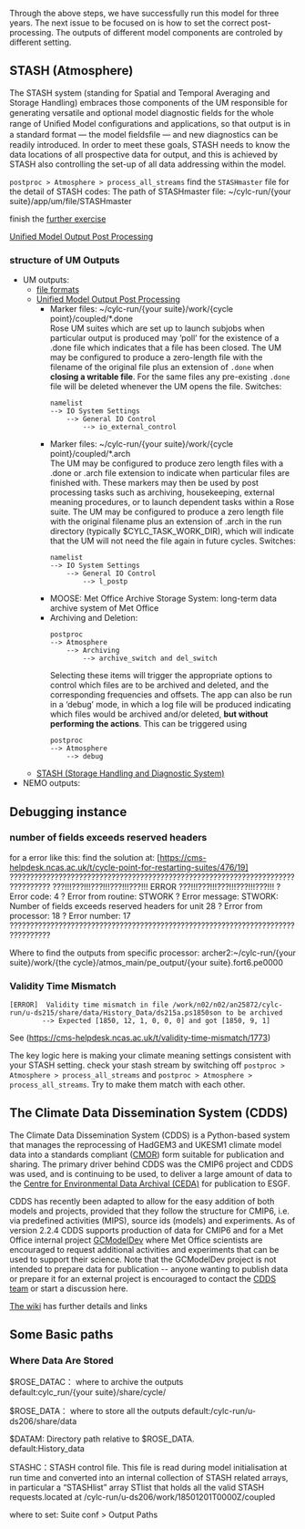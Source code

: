 Through the above steps, we have successfully run this model for three years. The next issue to be focused on is how to set the correct post-processing.
The outputs of different model components are controled by different setting.

## STASH (Atmosphere) ##
The STASH system (standing for Spatial and Temporal Averaging and Storage Handling) embraces those components of the UM responsible for generating versatile and optional model diagnostic ﬁelds for the whole range of Uniﬁed Model conﬁgurations and applications, so that output is in a standard format — the model ﬁeldsﬁle — and new diagnostics can be readily introduced. In order to meet these goals, STASH needs to know the data locations of all prospective data for output, and this is achieved by STASH also controlling the set-up of all data addressing within the model.



`postproc > Atmosphere > process_all_streams`
find the `STASHmaster` file for the detail of STASH codes:
The path of STASHmaster file: ~/cylc-run/{your suite}/app/um/file/STASHmaster

finish the [further exercise](https://ncas-cms.github.io/um-training/further-exercises-1.html)

[Unified Model Output Post Processing](https://code.metoffice.gov.uk/doc/um/vn13.9/papers/umdp_Y01.pdf)

### structure of UM Outputs

- UM outputs:
  - [file formats](https://code.metoffice.gov.uk/doc/um/vn13.9/papers/umdp_F03.pdf)
  - [Unified Model Output Post Processing](https://code.metoffice.gov.uk/doc/um/vn13.9/papers/umdp_Y01.pdf)
    - Marker files: ~/cylc-run/{your suite}/work/{cycle point}/coupled/*.done    
      Rose UM suites which are set up to launch subjobs when particular output is produced may ’poll’ for the existence of a .done file which indicates that a file has been closed.
      The UM may be configured to produce a zero-length file with the filename of the original file plus an extension of `.done` when **closing a writable file**. For the same files any pre-existing `.done` file will be deleted whenever the UM opens the file.
      Switches:
      ```
      namelist
      --> IO System Settings
          --> General IO Control
              --> io_external_control
      ```
    - Marker files: ~/cylc-run/{your suite}/work/{cycle point}/coupled/*.arch    
      The UM may be configured to produce zero length files with a .done or .arch file extension to indicate when particular files are finished with. These markers may then be used by post processing tasks such as archiving, housekeeping, external meaning procedures, or to launch dependent tasks within a Rose suite.
      The UM may be configured to produce a zero length file with the original filename plus an extension of .arch in the run directory (typically $CYLC_TASK_WORK_DIR), which will indicate that the UM will not need the file again in future cycles.
      Switches:
      ```
      namelist
      --> IO System Settings
          --> General IO Control
              --> l_postp
      ```
    - MOOSE: Met Office Archive Storage System: long-term data archive system of Met Office
    - Archiving and Deletion:
      ```
      postproc
      --> Atmosphere
          --> Archiving
              --> archive_switch and del_switch
      ```
      Selecting these items will trigger the appropriate options to control which files are to be archived and deleted, and the corresponding frequencies and offsets. The app can also be run in a ‘debug’ mode, in which a log file will be produced indicating which files would be archived and/or deleted, **but without performing the actions**. This can be triggered using
      ```
      postproc
      --> Atmosphere
          --> debug
      ```
  - [STASH (Storage Handling and Diagnostic System)](https://code.metoffice.gov.uk/doc/um/vn13.9/papers/umdp_Y01.pdf)
- NEMO outputs:

## Debugging instance
### number of fields exceeds reserved headers ###
for a error like this: find the solution at: [https://cms-helpdesk.ncas.ac.uk/t/cycle-point-for-restarting-suites/476/19]
???????????????????????????????????????????????????????????????????????????????? 
???!!!???!!!???!!!???!!!???!!! ERROR ???!!!???!!!???!!!???!!!???!!! 
? Error code: 4 
? Error from routine: STWORK 
? Error message: STWORK: Number of fields exceeds reserved headers for unit 28 
? Error from processor: 18 
? Error number: 17 
????????????????????????????????????????????????????????????????????????????????

Where to find the outputs from specific processor:
archer2:~/cylc-run/{your suite}/work/{the cycle}/atmos_main/pe_output/{your suite}.fort6.pe0000

### Validity Time Mismatch ###
```
[ERROR]  Validity time mismatch in file /work/n02/n02/an25872/cylc-run/u-ds215/share/data/History_Data/ds215a.ps1850son to be archived
        --> Expected [1850, 12, 1, 0, 0, 0] and got [1850, 9, 1]
```
See (https://cms-helpdesk.ncas.ac.uk/t/validity-time-mismatch/1773)

The key logic here is making your climate meaning settings consistent with your STASH setting.
check your stash stream by switching off `postproc > Atmosphere > process_all_streams` and `postproc > Atmosphere > process_all_streams`. Try to make them match with each other.

## The Climate Data Dissemination System (CDDS) ##
The Climate Data Dissemination System (CDDS) is a Python-based system that manages the reprocessing of HadGEM3 and UKESM1 climate model data into a standards compliant ([CMOR](https://cmor.llnl.gov/)) form suitable for publication and sharing. The primary driver behind CDDS was the CMIP6 project and CDDS was used, and is continuing to be used, to deliver a large amount of data to the [Centre for Environmental Data Archival (CEDA)](http://www.ceda.ac.uk) for publication to ESGF. 

CDDS has recently been adapted to allow for the easy addition of both models and projects, provided that they follow the structure for CMIP6, i.e. via predefined activities (MIPS), source ids (models) and experiments. As of version 2.2.4 CDDS supports production of data for CMIP6 and for a Met Office internal project [GCModelDev](https://github.com/MetOffice/gcmodeldev-cmor-tables) where Met Office scientists are encouraged to request additional activities and experiments that can be used to support their science. Note that the GCModelDev project is not intended to prepare data for publication -- anyone wanting to publish data or prepare it for an external project is encouraged to contact the [CDDS team](mailto:cdds@metoffice.gov.uk) or start a discussion here.

[The wiki](../../wiki) has further details and links

## Some Basic paths ##

### Where Data Are Stored ###

$ROSE_DATAC： where to archive the outputs    
default:cylc_run/{your suite}/share/cycle/   

$ROSE_DATA： where to store all the outputs
default:/cylc-run/u-ds206/share/data    

$DATAM: Directory path relative to $ROSE_DATA.    
default:History_data

STASHC：STASH control ﬁle. This ﬁle is read during model initialisation at run time and converted into
an internal collection of STASH related arrays, in particular a “STASHlist” array STlist that holds all the valid
STASH requests.located at /cylc-run/u-ds206/work/18501201T0000Z/coupled


where to set: Suite conf > Output Paths


